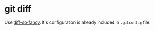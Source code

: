 # git diff

Use [diff-so-fancy](https://github.com/so-fancy/diff-so-fancy). It's configuration is already included in `.gitconfig` file.
